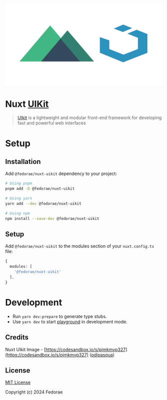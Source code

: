 [![nuxt-uikit](docs/public/cover.png)](https://fedorae-com.github.io/nuxt-uikit)

# Nuxt [UIKit](https://github.com/uikit/uikit)

> [UIkit](https://github.com/uikit/uikit) is a lightweight and modular front-end framework for developing fast and powerful web interfaces


# Setup

## Installation
Add `@fedorae/nuxt-uikit` dependency to your project:

```bash
# Using pnpm
pnpm add -D @fedorae/nuxt-uikit
```
```bash
# Using yarn
yarn add --dev @fedorae/nuxt-uikit
```
```bash
# Using npm
npm install --save-dev @fedorae/nuxt-uikit
```

## Setup
Add `@fedorae/nuxt-uikit` to the modules section of your `nuxt.config.ts` file:

```ts
{
  modules: [
    '@fedorae/nuxt-uikit'
  ],
}

```
# Development

- Run `yarn dev:prepare` to generate type stubs.
- Use `yarn dev` to start [playground](./playground) in development mode.

## Credits
Nuxt UIkit Image - [https://codesandbox.io/s/pjmkmvp327](https://codesandbox.io/s/pjmkmvp327) ([pdipasqua](https://codesandbox.io/u/pdipasqua))

## License

[MIT License](./LICENSE)

Copyright (c) 2024 Fedorae